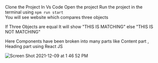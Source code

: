 Clone the Project  In Vs Code Open the project 
Run the project in the terminal using  ```npm run start```  
You will see website which compares three objects 


If Three Objects are equal It will show "THIS IS MATCHING"
else                                    "THIS IS NOT MATCHING"

Here Components have been broken into many parts like Content part , Heading part using React JS





![Screen Shot 2021-12-09 at 1 46 52 PM](https://user-images.githubusercontent.com/82901646/145359340-136a22c6-a3d3-4cb1-86d3-a14d80b60de2.png)
